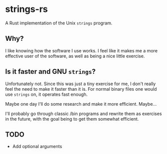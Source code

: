 # strings-rs

A Rust implementation of the Unix `strings` program.


## Why?

I like knowing how the software I use works. I feel like it makes me a more
effective user of the software, as well as being a nice little exercise.

## Is it faster and GNU `strings`?

Unfortunately not. Since this was just a tiny exercise for me, I don't really
feel the need to make it faster than it is. For normal binary files one would
use `strings` on, it operates fast enough.

Maybe one day I'll do some research and make it more efficient. Maybe...

I'll probably go through classic /bin programs and rewrite them as exercises in
the future, with the goal being to get them somewhat efficient.

## TODO

* Add optional arguments
